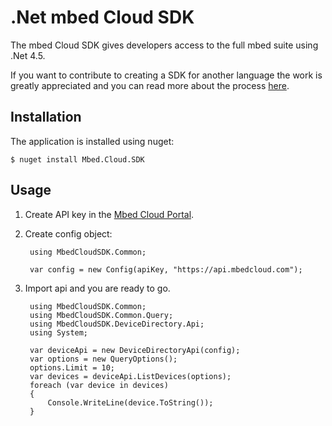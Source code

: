# .Net mbed Cloud SDK

The mbed Cloud SDK gives developers access to the full mbed suite using .Net 4.5.

If you want to contribute to creating a SDK for another language the work is
greatly appreciated and you can read more about the process
[here](https://github.com/ARMmbed/mbed-cloud-sdk-codegen/blob/master/docs/create-new-language.md).

## Installation

The application is installed using nuget:

    $ nuget install Mbed.Cloud.SDK

## Usage

1. Create API key in the [Mbed Cloud Portal](https://portal.mbedcloud.com/).
2. Create config object:

        using MbedCloudSDK.Common;

        var config = new Config(apiKey, "https://api.mbedcloud.com");

3. Import api and you are ready to go.

        using MbedCloudSDK.Common;
        using MbedCloudSDK.Common.Query;
        using MbedCloudSDK.DeviceDirectory.Api;
        using System;

        var deviceApi = new DeviceDirectoryApi(config);
        var options = new QueryOptions();
        options.Limit = 10;
        var devices = deviceApi.ListDevices(options);
        foreach (var device in devices)
        {
            Console.WriteLine(device.ToString());
        }
